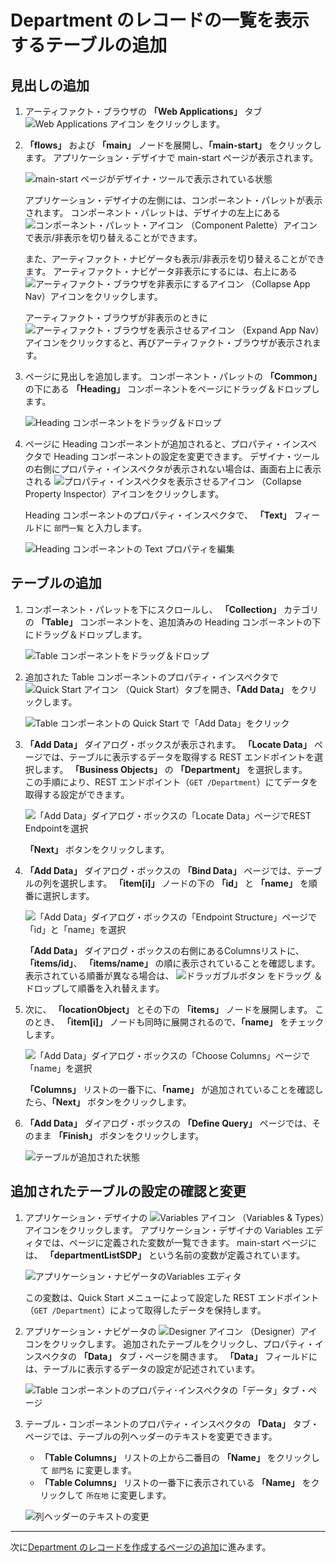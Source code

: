 # Department のレコードの一覧を表示するテーブルの追加

## 見出しの追加

1.  アーティファクト・ブラウザの **「Web Applications」** タブ
    ![Web Applications アイコン](../icons/vbcsca_webapp_icon.png)
    をクリックします。

1.  **「flows」** および **「main」** ノードを展開し、**「main-start」** をクリックします。
    アプリケーション・デザイナで main-start ページが表示されます。

    ![main-start ページがデザイナ・ツールで表示されている状態](images/main-start.png)

    アプリケーション・デザイナの左側には、コンポーネント・パレットが表示されます。
    コンポーネント・パレットは、デザイナの左上にある
    ![コンポーネント・パレット・アイコン](../icons/vbcsca_component_palette.png)
    （Component Palette）アイコンで表示/非表示を切り替えることができます。

    また、アーティファクト・ナビゲータも表示/非表示を切り替えることができます。
    アーティファクト・ナビゲータ非表示にするには、右上にある
    ![アーティファクト・ブラウザを非表示にするアイコン](../icons/vbcs_artifact_browser_close.png)
    （Collapse App Nav）アイコンをクリックします。

    アーティファクト・ブラウザが非表示のときに
    ![アーティファクト・ブラウザを表示させるアイコン](../icons/vbcs_artifact_browser_open.png)
    （Expand App Nav）アイコンをクリックすると、再びアーティファクト・ブラウザが表示されます。

1.  ページに見出しを追加します。
    コンポーネント・パレットの **「Common」** の下にある **「Heading」** コンポーネントをページにドラッグ＆ドロップします。

    ![Heading コンポーネントをドラッグ＆ドロップ](images/heading_dd.png)

1.  ページに Heading コンポーネントが追加されると、プロパティ・インスペクタで Heading コンポーネントの設定を変更できます。
    デザイナ・ツールの右側にプロパティ・インスペクタが表示されない場合は、画面右上に表示される
    ![プロパティ・インスペクタを表示させるアイコン](../icons/vbcs_property_inspector_open.png)
    （Collapse Property Inspector）アイコンをクリックします。

    Heading コンポーネントのプロパティ・インスペクタで、 **「Text」** フィールドに `部門一覧` と入力します。

    ![Heading コンポーネントの Text プロパティを編集](images/heading_property_text.png)

## テーブルの追加

1.  コンポーネント・パレットを下にスクロールし、 **「Collection」** カテゴリの **「Table」** コンポーネントを、追加済みの Heading コンポーネントの下にドラッグ＆ドロップします。

    ![Table コンポーネントをドラッグ＆ドロップ](images/table_dd.png)

1.  追加された Table コンポーネントのプロパティ・インスペクタで
    ![Quick Start アイコン](../icons/vbcscp_qs_icon.png)
    （Quick Start）タブを開き、**「Add Data」** をクリックします。

    ![Table コンポーネントの Quick Start で「Add Data」をクリック](images/table_quick_start_add_data.png)

1.  **「Add Data」** ダイアログ・ボックスが表示されます。
    **「Locate Data」** ページでは、テーブルに表示するデータを取得する REST エンドポイントを選択します。
    **「Business Objects」** の **「Department」** を選択します。  
    この手順により、REST エンドポイント（`GET /Department`）にてデータを取得する設定ができます。

    ![「Add Data」ダイアログ・ボックスの「Locate Data」ページでREST Endpointを選択](images/select_department_endpoint.png)

    **「Next」** ボタンをクリックします。

1.  **「Add Data」** ダイアログ・ボックスの **「Bind Data」** ページでは、テーブルの列を選択します。
    **「item[i]」** ノードの下の **「id」** と **「name」** を順番に選択します。

    ![「Add Data」ダイアログ・ボックスの「Endpoint Structure」ページで「id」と「name」を選択](images/select_department_endpoint_structure.png)

    **「Add Data」** ダイアログ・ボックスの右側にあるColumnsリストに、 **「items/id」**、 **「items/name」** の順に表示されていることを確認します。
    表示されている順番が異なる場合は、
    ![ドラッガブルボタン](../icons/draggable_icon.png)
    をドラッグ ＆ ドロップして順番を入れ替えます。

1.  次に、 **「locationObject」** とその下の **「items」** ノードを展開します。
    このとき、 **「item[i]」** ノードも同時に展開されるので、**「name」** をチェックします。

    ![「Add Data」ダイアログ・ボックスの「Choose Columns」ページで「name」を選択](images/select_department_choose_columns.png)

    **「Columns」** リストの一番下に、**「name」** が追加されていることを確認したら、**「Next」** ボタンをクリックします。

1.  **「Add Data」** ダイアログ・ボックスの **「Define Query」** ページでは、そのまま **「Finish」** ボタンをクリックします。

    ![テーブルが追加された状態](images/department_table.png)

## 追加されたテーブルの設定の確認と変更

1.  アプリケーション・デザイナの
    ![Variables アイコン](../icons/vbcscp_variables_icon.png)
    （Variables & Types）アイコンをクリックします。
    アプリケーション・デザイナの Variables エディタでは、ページに定義された変数が一覧できます。
    main-start ページには、 **「departmentListSDP」** という名前の変数が定義されています。

    ![アプリケーション・ナビゲータのVariables エディタ](images/department_application_navigator.png)

    この変数は、Quick Start メニューによって設定した REST エンドポイント（`GET /Department`）によって取得したデータを保持します。

1.  アプリケーション・ナビゲータの
    ![Designer アイコン](../icons/vbcscp_designer_icon.png)
    （Designer）アイコンをクリックします。
    追加されたテーブルをクリックし、プロパティ・インスペクタの **「Data」** タブ・ページを開きます。
    **「Data」** フィールドには、テーブルに表示するデータの設定が記述されています。

    ![Table コンポーネントのプロパティ･インスペクタの「データ」タブ・ページ](images/department_property_data.png)

1.  テーブル・コンポーネントのプロパティ・インスペクタの **「Data」** タブ・ページでは、テーブルの列ヘッダーのテキストを変更できます。

    - **「Table Columns」** リストの上から二番目の **「Name」** をクリックして `部門名` に変更します。
    - **「Table Columns」** リストの一番下に表示されている **「Name」** をクリックして `所在地` に変更します。

    ![列ヘッダーのテキストの変更](images/department_property_data_named.png)

----

次に[Department のレコードを作成するページの追加](create_department.md)に進みます。
